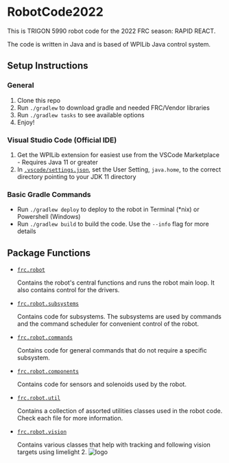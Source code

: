 # RobotCode2022

This is TRIGON 5990 robot code for the 2022 FRC season: RAPID REACT.

The code is written in Java and is based of WPILib Java control system.

## Setup Instructions

### General

1. Clone this repo
1. Run `./gradlew` to download gradle and needed FRC/Vendor libraries
1. Run `./gradlew tasks` to see available options
1. Enjoy!

### Visual Studio Code (Official IDE)

1. Get the WPILib extension for easiest use from the VSCode Marketplace - Requires Java 11 or greater
1. In [`.vscode/settings.json`](.vscode/settings.json), set the User Setting, `java.home`, to the correct directory
   pointing to your JDK 11 directory

### Basic Gradle Commands

* Run `./gradlew deploy` to deploy to the robot in Terminal (*nix) or Powershell (Windows)
* Run `./gradlew build` to build the code. Use the `--info` flag for more details

## Package Functions

- [`frc.robot`](src/main/java/frc/robot)

  Contains the robot's central functions and runs the robot main loop. It also contains control for the drivers.

- [`frc.robot.subsystems`](src/main/java/frc/robot/subsystems)

  Contains code for subsystems. The subsystems are used by commands and the command scheduler for convenient control of
  the robot.
- [`frc.robot.commands`](src/main/java/frc/robot/commands)

  Contains code for general commands that do not require a specific subsystem.
- [`frc.robot.components`](src/main/java/frc/robot/components)

  Contains code for sensors and solenoids used by the robot.

- [`frc.robot.util`](src/main/java/frc/robot/utilities)

  Contains a collection of assorted utilities classes used in the robot code. Check each file for more information.

- [`frc.robot.vision`](src/main/java/frc/robot/vision)

  Contains various classes that help with tracking and following vision targets using limelight 2.
  ![logo](https://github.com/Programming-TRIGON/RobotCode2020/blob/master/images/TrigonLogo.png)
